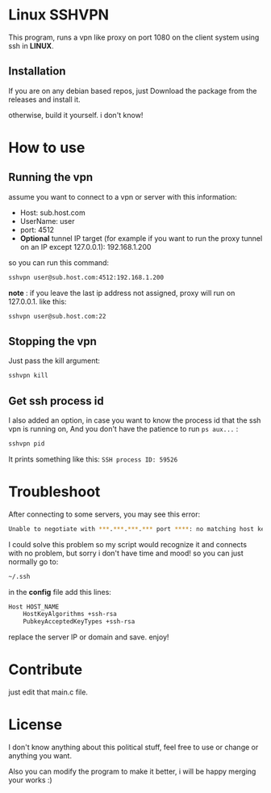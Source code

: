 # Linux SSHVPN

This program, runs a vpn like proxy on port 1080 on the client system using ssh in **LINUX**.
## Installation

If you are on any debian based repos, just Download the package from the releases and install it.

otherwise, build it yourself. i don't know!

# How to use

## Running the vpn

assume you want to connect to a vpn or server with this information:
- Host: sub.host.com
- UserName: user
- port: 4512
- **Optional** tunnel IP target (for example if you want to run the proxy tunnel on an IP except 127.0.0.1): 192.168.1.200

so you can run this command:

```bash
sshvpn user@sub.host.com:4512:192.168.1.200
```

**note** : if you leave the last ip address not assigned, proxy will run on 127.0.0.1. like this:

```bash
sshvpn user@sub.host.com:22
```

## Stopping the vpn
Just pass the kill argument:
```bash
sshvpn kill
```

## Get ssh process id
I also added an option, in case you want to know the process id that the ssh vpn is running on, And you don't have the patience to run `ps aux...` :
```bash
sshvpn pid
```
It prints something like this:
``SSH process ID: 59526``


# Troubleshoot

After connecting to some servers, you may see this error:
```bash
Unable to negotiate with ***.***.***.*** port ****: no matching host key type found. Their offer: ssh-rsa,ssh-dss
```
I could solve this problem so my script would recognize it and connects with no problem, but sorry i don't have time and mood! so you can just normally go to:
```bash
~/.ssh
```
in the **config** file add this lines:
```bash
Host HOST_NAME
    HostKeyAlgorithms +ssh-rsa
    PubkeyAcceptedKeyTypes +ssh-rsa
```
replace the server IP or domain and save. enjoy!


# Contribute
just edit that main.c file.

# License

I don't know anything about this political stuff, feel free to use or change or anything you want.

Also you can modify the program to make it better, i will be happy merging your works :)
